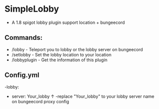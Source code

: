 # SimpleLobby
- A 1.8 spigot lobby plugin support location + bungeecord

## Commands:
- /lobby - Teleport you to lobby or the lobby server on bungeecord
- /setlobby - Set the lobby location to your location
- /lobbyplugin - Get the information of this plugin

## Config.yml
-lobby:
-  server: Your_lobby
              ↑
-replace "Your_lobby" to your lobby server name on bungeecord proxy config
